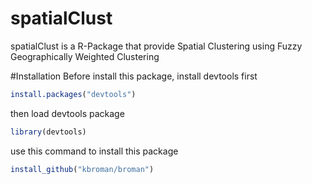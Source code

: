 # spatialClust
spatialClust is a R-Package that provide Spatial Clustering using Fuzzy Geographically Weighted Clustering

#Installation
Before install this package, install devtools first
```R
install.packages("devtools")
```
then load devtools package
```R
library(devtools)
```
use this command to install this package
```R
install_github("kbroman/broman")
```
